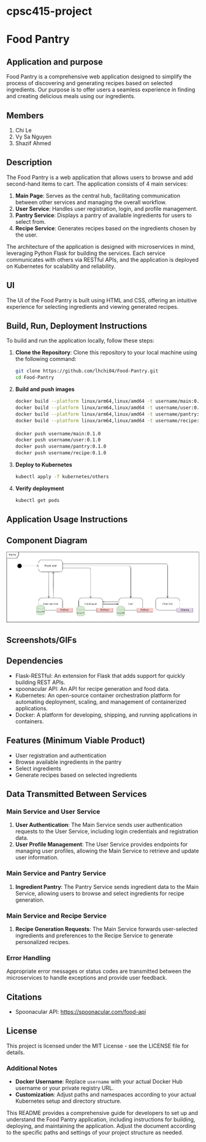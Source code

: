 # cpsc415-project
# Food Pantry

## Application and purpose
Food Pantry is a comprehensive web application designed to simplify the process of discovering and generating recipes based on selected ingredients. Our purpose is to offer users a seamless experience in finding and creating delicious meals using our ingredients.

## Members
1. Chi Le
2. Vy Sa Nguyen
3. Shazif Ahmed

## Description
The Food Pantry is a web application that allows users to browse and add second-hand items to cart. The application consists of 4 main services:
1. **Main Page**: Serves as the central hub, facilitating communication between other services and managing the overall workflow.
1. **User Service**: Handles user registration, login, and profile management.
2. **Pantry Service**: Displays a pantry of available ingredients for users to select from.
3. **Recipe Service**: Generates recipes based on the ingredients chosen by the user.

The architecture of the application is designed with microservices in mind, leveraging Python Flask for building the services. Each service communicates with others via RESTful APIs, and the application is deployed on Kubernetes for scalability and reliability.

## UI
The UI of the Food Pantry is built using HTML and CSS, offering an intuitive experience for selecting ingredients and viewing generated recipes.

## Build, Run, Deployment Instructions
To build and run the application locally, follow these steps:

1. **Clone the Repository**: Clone this repository to your local machine using the following command:

    ```bash
    git clone https://github.com/lhchi04/Food-Pantry.git
    cd Food-Pantry
    ```
2. **Build and push images**
    ```bash
    docker build --platform linux/arm64,linux/amd64 -t username/main:0.1.0 .
    docker build --platform linux/arm64,linux/amd64 -t username/user:0.1.0 .
    docker build --platform linux/arm64,linux/amd64 -t username/pantry:0.1.0 .
    docker build --platform linux/arm64,linux/amd64 -t username/recipe:0.1.0 .

    docker push username/main:0.1.0
    docker push username/user:0.1.0
    docker push username/pantry:0.1.0
    docker push username/recipe:0.1.0
    ```
3. **Deploy to Kubernetes**
    ```bash
    kubectl apply -f kubernetes/others
    ```
4. **Verify deployment**
    ```bash
    kubectl get pods
    ```

## Application Usage Instructions

## Component Diagram

![Architecture](./uml-diagram.jpeg)

## Screenshots/GIFs

## Dependencies
- Flask-RESTful: An extension for Flask that adds support for quickly building REST APIs.
- spoonacular API: An API for recipe generation and food data.
- Kubernetes: An open-source container orchestration platform for automating deployment, scaling, and management of containerized applications.
- Docker: A platform for developing, shipping, and running applications in containers.

## Features (Minimum Viable Product)
- User registration and authentication
- Browse available ingredients in the pantry
- Select ingredients
- Generate recipes based on selected ingredients

## Data Transmitted Between Services
### Main Service and User Service
1. **User Authentication**: The Main Service sends user authentication requests to the User Service, including login credentials and registration data.
2. **User Profile Management**: The User Service provides endpoints for managing user profiles, allowing the Main Service to retrieve and update user information.

### Main Service and Pantry Service
1. **Ingredient Pantry**: The Pantry Service sends ingredient data to the Main Service, allowing users to browse and select ingredients for recipe generation.

### Main Service and Recipe Service
1. **Recipe Generation Requests**: The Main Service forwards user-selected ingredients and preferences to the Recipe Service to generate personalized recipes.

### Error Handling
Appropriate error messages or status codes are transmitted between the microservices to handle exceptions and provide user feedback.

## Citations
- Spoonacular API: https://spoonacular.com/food-api

## License
This project is licensed under the MIT License - see the LICENSE file for details.

### Additional Notes
- **Docker Username**: Replace `username` with your actual Docker Hub username or your private registry URL.
- **Customization**: Adjust paths and namespaces according to your actual Kubernetes setup and directory structure.

This README provides a comprehensive guide for developers to set up and understand the Food Pantry application, including instructions for building, deploying, and maintaining the application. Adjust the document according to the specific paths and settings of your project structure as needed.
